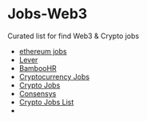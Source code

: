 # Jobs-Web3
Curated list for find Web3 &amp; Crypto jobs

- [ethereum jobs](https://ethereum.org/en/about/#open-jobs)
- [Lever](https://jobs.lever.co/ethereumfoundation)
- [BambooHR](https://ethereum.bamboohr.com/jobs/)
- [Cryptocurrency Jobs](https://cryptocurrencyjobs.co/)
- [Crypto Jobs](https://crypto.jobs/)
- [Consensys](https://consensys.net/careers/)
- [Crypto Jobs List](https://cryptojobslist.com/)
- 
